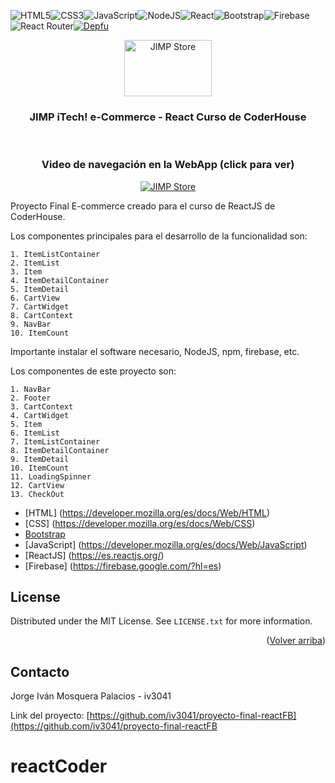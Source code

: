 ![HTML5](https://img.shields.io/badge/html5-%23E34F26.svg?style=for-the-badge&logo=html5&logoColor=white)![CSS3](https://img.shields.io/badge/css3-%231572B6.svg?style=for-the-badge&logo=css3&logoColor=white)![JavaScript](https://img.shields.io/badge/javascript-%23323330.svg?style=for-the-badge&logo=javascript&logoColor=%23F7DF1E)![NodeJS](https://img.shields.io/badge/node.js-6DA55F?style=for-the-badge&logo=node.js&logoColor=white)![React](https://img.shields.io/badge/react-%2320232a.svg?style=for-the-badge&logo=react&logoColor=%2361DAFB)![Bootstrap](https://img.shields.io/badge/bootstrap-%23563D7C.svg?style=for-the-badge&logo=bootstrap&logoColor=white)![Firebase](https://img.shields.io/badge/firebase-%23039BE5.svg?style=for-the-badge&logo=firebase)![React Router](https://img.shields.io/badge/React_Router-CA4245?style=for-the-badge&logo=react-router&logoColor=white)[![Depfu](https://badges.depfu.com/badges/c1e23923df3b75df61f1f1c2bf669962/status.svg)](https://depfu.com)


<div align="center">
  <a href="https://github.com/iv3041/proyecto-final-reactFB">
    <img src="https://github.com/iv3041/proyecto-final-reactFB/blob/main/src/assets/images/logo-jimp.png" alt="JIMP Store" width="140" height="90">
  </a>

  <h3 align="center">JIMP iTech! e-Commerce - React Curso de CoderHouse</h3>
<br />
<h3 align="center">Video de navegación en la WebApp (click para ver)</h3>
  <a href="https://youtu.be/cipWq7Ib3sw" target="_blank">
    <img src="https://i9.ytimg.com/vi_webp/cipWq7Ib3sw/mq2.webp?sqp=CJT2i6EG-oaymwEmCMACELQB8quKqQMa8AEB-AH-CYAC0AWKAgwIABABGFAgYyhlMA8=&rs=AOn4CLCE9awZbfV9CNPbDqrQTS5hsXXU3g" alt="JIMP Store" >
  </a>

  <p align="center">
    
   
</div>

Proyecto Final E-commerce creado para el curso de ReactJS de CoderHouse.

Los componentes principales para el desarrollo de la funcionalidad son: 

    1. ItemListContainer
    2. ItemList
    3. Item
    4. ItemDetailContainer
    5. ItemDetail
    6. CartView
    7. CartWidget
    8. CartContext
    9. NavBar
    10. ItemCount

Importante instalar el software necesario, NodeJS, npm, firebase, etc. 

Los componentes de este proyecto son:

    1. NavBar
    2. Footer
    3. CartContext
    4. CartWidget
    5. Item
    6. ItemList
    7. ItemListContainer
    8. ItemDetailContainer
    9. ItemDetail
    10. ItemCount
    11. LoadingSpinner
    12. CartView
    13. CheckOut

* [HTML] (https://developer.mozilla.org/es/docs/Web/HTML)
* [CSS] (https://developer.mozilla.org/es/docs/Web/CSS)
* [Bootstrap](https://getbootstrap.com)
* [JavaScript] (https://developer.mozilla.org/es/docs/Web/JavaScript)
* [ReactJS] (https://es.reactjs.org/)
* [Firebase] (https://firebase.google.com/?hl=es)

<!-- LICENSE -->

## License

Distributed under the MIT License. See `LICENSE.txt` for more information.

<p align="right">(<a href="#top">Volver arriba</a>)</p>



<!-- CONTACT -->
## Contacto

Jorge Iván Mosquera Palacios - iv3041

Link del proyecto: [https://github.com/iv3041/proyecto-final-reactFB](https://github.com/iv3041/proyecto-final-reactFB
# reactCoder
